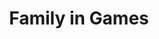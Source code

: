 ---
layout: category
category: family
title: Family in Games
description: Get the whole family involved with our family games selection, featuring games suitable for all ages and skill levels.
permalink: /family/
---